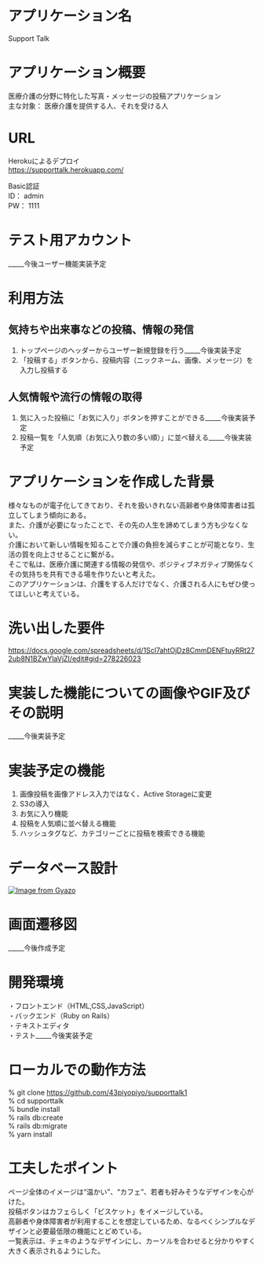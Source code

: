 # アプリケーション名

Support Talk  


# アプリケーション概要

医療介護の分野に特化した写真・メッセージの投稿アプリケーション  
主な対象： 医療介護を提供する人、それを受ける人  


# URL

Herokuによるデプロイ  
https://supporttalk.herokuapp.com/  

Basic認証  
ID： admin  
PW： 1111  


# テスト用アカウント

_____今後ユーザー機能実装予定  


# 利用方法

## 気持ちや出来事などの投稿、情報の発信

1. トップページのヘッダーからユーザー新規登録を行う_____今後実装予定  
2. 「投稿する」ボタンから、投稿内容（ニックネーム、画像、メッセージ）を入力し投稿する  


## 人気情報や流行の情報の取得
1. 気に入った投稿に「お気に入り」ボタンを押すことができる_____今後実装予定  
2. 投稿一覧を「人気順（お気に入り数の多い順）」に並べ替える_____今後実装予定  


# アプリケーションを作成した背景

様々なものが電子化してきており、それを扱いきれない高齢者や身体障害者は孤立してしまう傾向にある。  
また、介護が必要になったことで、その先の人生を諦めてしまう方も少なくない。  
介護において新しい情報を知ることで介護の負担を減らすことが可能となり、生活の質を向上させることに繋がる。  
そこで私は、医療介護に関連する情報の発信や、ポジティブネガティブ関係なくその気持ちを共有できる場を作りたいと考えた。  
このアプリケーションは、介護をする人だけでなく、介護される人にもぜひ使ってほしいと考えている。  


# 洗い出した要件

https://docs.google.com/spreadsheets/d/1Scl7ahtOjDz8CmmDENFtuyRRt272ub8N1BZwYlaVjZI/edit#gid=278226023  


# 実装した機能についての画像やGIF及びその説明

_____今後実装予定  


# 実装予定の機能

1. 画像投稿を画像アドレス入力ではなく、Active Storageに変更  
2. S3の導入  
3. お気に入り機能  
4. 投稿を人気順に並べ替える機能  
5. ハッシュタグなど、カテゴリーごとに投稿を検索できる機能  


# データベース設計

[![Image from Gyazo](https://i.gyazo.com/1ca2c6897cd562cbc8de2ce807d7c8d5.png)](https://gyazo.com/1ca2c6897cd562cbc8de2ce807d7c8d5)  


# 画面遷移図

_____今後作成予定  


# 開発環境

・フロントエンド（HTML,CSS,JavaScript）  
・バックエンド（Ruby on Rails）  
・テキストエディタ  
・テスト_____今後実装予定  


# ローカルでの動作方法

% git clone https://github.com/43piyopiyo/supporttalk1  
% cd supporttalk  
% bundle install  
% rails db:create  
% rails db:migrate  
% yarn install  


# 工夫したポイント

ページ全体のイメージは“温かい”、“カフェ”、若者も好みそうなデザインを心がけた。  
投稿ボタンはカフェらしく「ビスケット」をイメージしている。  
高齢者や身体障害者が利用することを想定しているため、なるべくシンプルなデザインと必要最低限の機能にとどめている。  
一覧表示は、チェキのようなデザインにし、カーソルを合わせると分かりやすく大きく表示されるようにした。  

